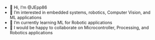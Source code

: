 - 👋 Hi, I’m @JEpp86
- 👀 I’m interested in embedded systems, robotics, Computer Vision, and ML applications
- 🌱 I’m currently learning ML for Robotic applications
- 💞️ I would be happy to collaborate on Microcontroller, Processing, and Robotics applications
<!---
- 📫 How to reach me: jasonepp0@gmail.com
--->
<!---
JEpp86/JEpp86 is a ✨ special ✨ repository because its `README.md` (this file) appears on your GitHub profile.
You can click the Preview link to take a look at your changes.
--->
